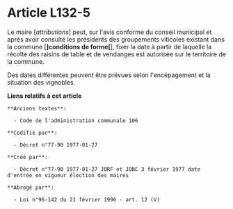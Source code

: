 # Article L132-5

Le maire [*attributions*] peut, sur l'avis conforme du conseil municipal et après avoir consulté les présidents des
groupements viticoles existant dans la commune [**]conditions de forme[**], fixer la date à partir de laquelle la récolte des
raisins de table et de vendanges est autorisée sur le territoire de la commune. 

Des dates différentes peuvent être prévues selon l'encépagement et la situation des vignobles.

**Liens relatifs à cet article**

	**Anciens textes**:

	  - Code de l'administration communale 106

	**Codifié par**:

	  - Décret n°77-90 1977-01-27

	**Créé par**:

	  - Décret n°77-90 1977-01-27 JORF et JONC 3 février 1977 date d'entrée en vigueur élection des maires

	**Abrogé par**:

	  - Loi n°96-142 du 21 février 1996 - art. 12 (V)
